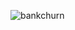 ![bankchurn](https://github.com/inass-amhil/BankChurnPrediction/assets/138168808/64755600-76dd-4912-b5d7-aedafa911c7a)
